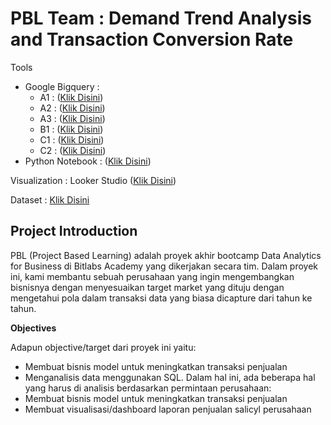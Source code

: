 # PBL Team : Demand Trend Analysis and Transaction Conversion Rate

<p>Tools 
  <ul>
    <li>Google Bigquery :
      <ul>
        <li>A1 : (<a href="https://console.cloud.google.com/bigquery?sq=889224908686:c42b2eb50a5f4d27a1a331fd29a19960">Klik Disini</a>)</li>
        <li>A2 : (<a href="https://console.cloud.google.com/bigquery?sq=889224908686:e9af355e772f408fab20b881ead43c5d">Klik Disini</a>)</li>
        <li>A3 : (<a href="https://console.cloud.google.com/bigquery?sq=889224908686:848fa0c7730c4a43b9f0e1c527a92db1">Klik Disini</a>)</li>
        <li>B1 : (<a href="https://console.cloud.google.com/bigquery?sq=889224908686:97b0654b313a4c84a7c412f7648de265">Klik Disini</a>)</li>
        <li>C1 : (<a href="https://console.cloud.google.com/bigquery?sq=889224908686:6b85da63b12d40508757ca3e2ae61364">Klik Disini</a>)</li>
        <li>C2 : (<a href="https://console.cloud.google.com/bigquery?sq=889224908686:3ba7cdf890fb44ccbfb51d9e6f63c0d8">Klik Disini</a>)</li>
      </ul>
    </li>
    <li>Python Notebook : (<a href="https://colab.research.google.com/drive/1vadLnz5vBkqePPFSUAntlIXjSy1963cA?usp=sharing">Klik Disini</a>)
    </li>
  </ul>
</p>
<p>Visualization : Looker Studio (<a href="https://lookerstudio.google.com/reporting/f7108010-d63e-4c9c-b010-46cc028a641a">Klik Disini</a>)</p>
<p>Dataset : <a href="https://docs.google.com/spreadsheets/d/1-6Xt7d4Pa_Pk0Vc7Dl2IjR8iDqbHVdmA/edit?usp=sharing&ouid=116627426136462261898&rtpof=true&sd=true">Klik Disini</a> </p>

## Project Introduction

PBL (Project Based Learning) adalah proyek akhir bootcamp Data Analytics for Business di Bitlabs Academy yang dikerjakan secara tim. Dalam proyek ini, kami membantu sebuah perusahaan yang ingin mengembangkan bisnisnya dengan menyesuaikan target market yang dituju dengan mengetahui pola dalam transaksi data yang biasa dicapture dari tahun ke tahun. 

<strong> Objectives </strong>
<p> Adapun objective/target dari proyek ini yaitu:</p>
<ul>
  <li> Membuat bisnis model untuk meningkatkan transaksi penjualan </li>
  <li> Menganalisis data menggunakan SQL. Dalam hal ini, ada beberapa hal yang harus di analisis berdasarkan permintaan perusahaan: </li>
  <li> Membuat bisnis model untuk meningkatkan transaksi penjualan </li>
  <li> Membuat visualisasi/dashboard laporan penjualan salicyl perusahaan </li>
</ul>
